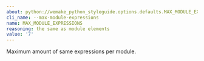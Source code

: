 ```yaml
---
about: python://wemake_python_styleguide.options.defaults.MAX_MODULE_EXPRESSIONS
cli_name: --max-module-expressions
name: MAX_MODULE_EXPRESSIONS
reasoning: the same as module elements
value: '7'
---
```


Maximum amount of same expressions per module.